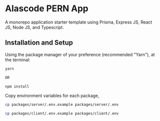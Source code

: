 # Alascode PERN App

A monorepo application starter template using Prisma, Express JS, React JS, Node JS, and Typescript.

## Installation and Setup

Using the package manager of your preference (recommended "Yarn"), at the terminal:

```bash
yarn

OR

npm install
```

Copy environment variables for each package,

```bash
cp packages/server/.env.example packages/server/.env

cp packages/client/.env.example packages/client/.env
```